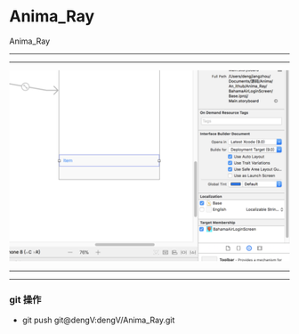 # Anima_Ray
Anima_Ray




<hr>


<hr>



<img src="DescriptionImages/imageOne.png"> </img>

<hr>


<hr>




### git 操作

<ul>
<li>
git push git@dengV:dengV/Anima_Ray.git
</li>

</ul>
